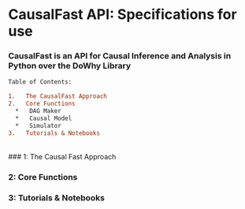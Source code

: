 # CausalFast API: Specifications for use
### CausalFast is an API for Causal Inference and Analysis in Python over the DoWhy Library
```diff
Table of Contents:

1.   The CausalFast Approach
2.   Core Functions
  *   DAG Maker
  *   Causal Model
  *   Simulator
3.   Tutorials & Notebooks
```
<br>
### 1: The Causal Fast Approach<br>


### 2: Core Functions<br>


### 3: Tutorials & Notebooks<br>
